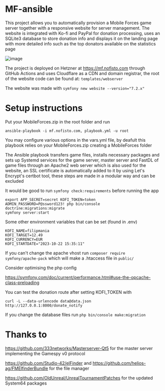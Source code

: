 # MF-ansible

This project allows you to automatically provision a Mobile Forces game server together with a responsive website for server management. The website is integrated with Ko-fi and PayPal for donation processing, uses an SQLite3 database to store donation info and displays it on the landing page with more detailed info such as the top donators available on the statistics page

![image](https://github.com/user-attachments/assets/fe2aab4f-1fd9-4e43-916a-09da367a8884)

The project is deployed on Hetzner at https://mf.nofisto.com through GitHub Actions and uses Cloudflare as a CDN and domain registrar, the root of the website code can be found at: `templates/webserver`

The website was made with `symfony new website --version="7.2.x"`

# Setup instructions

Put your MobileForces.zip in the root folder and run

`ansible-playbook -i mf.nofisto.com, playbook.yml -u root`

You may configure various options in the vars.yml file, by deafult this playbook relies on your MobileForces.zip creating a MobileForces folder

The Ansible playbook transfers game files, installs necessary packages and sets up Systemd services for the game server, master server and FastDL of game files through an Apache2 web server which is also used for the website, an SSL certificate is automatically added to it by using Let's Encrypt's certbot tool, these steps are made in a modular way and can be excluded

It would be good to run `symfony check:requirements` before running the app

```
export APP_SECRET=secret KOFI_TOKEN=token
ADMIN_PASSWORD=P@ssword123! php bin/console doctrine:migrations:migrate
symfony server:start
```

Some other environment variables that can be set (found in .env)

```
KOFI_NAME=filipmania
KOFI_TARGET=12.49
KOFI_CURRENCY=EUR
KOFI_STARTDATE="2023-10-22 15:35:11"
```

If you can't change the apache vhost run `composer require symfony/apache-pack` which will make a .htaccess file in `public/`

Consider optimising the php config

https://symfony.com/doc/current/performance.html#use-the-opcache-class-preloading

You can test the donation route after setting KOFI_TOKEN with

`curl -L --data-urlencode data@data.json http://127.0.0.1:8000/donate_notify`

If you change the database files run `php bin/console make:migration`

# Thanks to

https://github.com/333networks/Masterserver-Qt5 for the master server implementing the Gamespy v0 protocol

https://github.com/Studio-42/elFinder and https://github.com/helios-ag/FMElfinderBundle for the file manager

https://github.com/OldUnreal/UnrealTournamentPatches for the updated System64 packages
